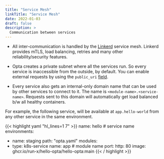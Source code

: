 ```yaml
---
title: "Service Mesh"
linkTitle: "Service Mesh"
date: 2022-01-03
draft: false
description: >
  Communication between services
---
```


- All inter-communication is handled by the [Linkerd](https://linkerd.io/) service mesh. Linkerd provides mTLS, load balancing, retries and many other reliability/security features.

- Opta creates a private subnet where all the services run. So every service is inaccessible from the outside, by default. You can enable external requests by using the `public_uri` [field](/reference/aws/service_modules/aws-k8s-service).

- Every service also gets an internal-only domain name that can be used by other
  services to connect to it. The name is `<module-name>.<service-name>`. Requests
  sent to this domain will automatically get load balanced b/w all healthy
  containers.

For example, the following service, will be available at `app.hello-world` from any other service in the same environment.

{{< highlight yaml "hl_lines=1 7" >}}
name: hello # service name
environments:
  - name: staging
    path: "opta.yaml"
modules:
  - type: k8s-service
    name: app # module name
    port:
      http: 80
    image: ghcr.io/run-x/hello-opta/hello-opta:main
{{< / highlight >}}

